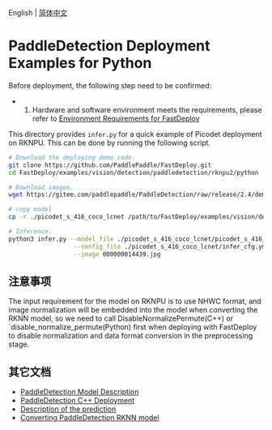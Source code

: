 English | [简体中文](README_CN.md)
# PaddleDetection Deployment Examples for Python

Before deployment, the following step need to be confirmed:

- 1. Hardware and software environment meets the requirements, please refer to [Environment Requirements for FastDeploy](../../../../../../docs/en/build_and_install/rknpu2.md)

This directory provides `infer.py` for a quick example of Picodet deployment on RKNPU. This can be done by running the following script.

```bash
# Download the deploying demo code.
git clone https://github.com/PaddlePaddle/FastDeploy.git
cd FastDeploy/examples/vision/detection/paddledetection/rknpu2/python

# Download images.
wget https://gitee.com/paddlepaddle/PaddleDetection/raw/release/2.4/demo/000000014439.jpg

# copy model
cp -r ./picodet_s_416_coco_lcnet /path/to/FastDeploy/examples/vision/detection/rknpu2detection/paddledetection/python

# Inference.
python3 infer.py --model_file ./picodet_s_416_coco_lcnet/picodet_s_416_coco_lcnet_rk3568.rknn  \
                  --config_file ./picodet_s_416_coco_lcnet/infer_cfg.yml \
                  --image 000000014439.jpg
```


## 注意事项
The input requirement for the model on RKNPU is to use NHWC format, and image normalization will be embedded into the model when converting the RKNN model, so we need to call DisableNormalizePermute(C++) or `disable_normalize_permute(Python) first when deploying with FastDeploy to disable normalization and data format conversion in the preprocessing stage.
## 其它文档

- [PaddleDetection Model Description](..)
- [PaddleDetection C++ Deployment](../cpp)
- [Description of the prediction](../../../../../../docs/api/vision_results/)
- [Converting PaddleDetection RKNN model](../README.md)
